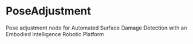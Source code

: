 # PoseAdjustment
Pose adjustment node for Automated Surface Damage Detection with an Embodied Intelligence Robotic Platform
